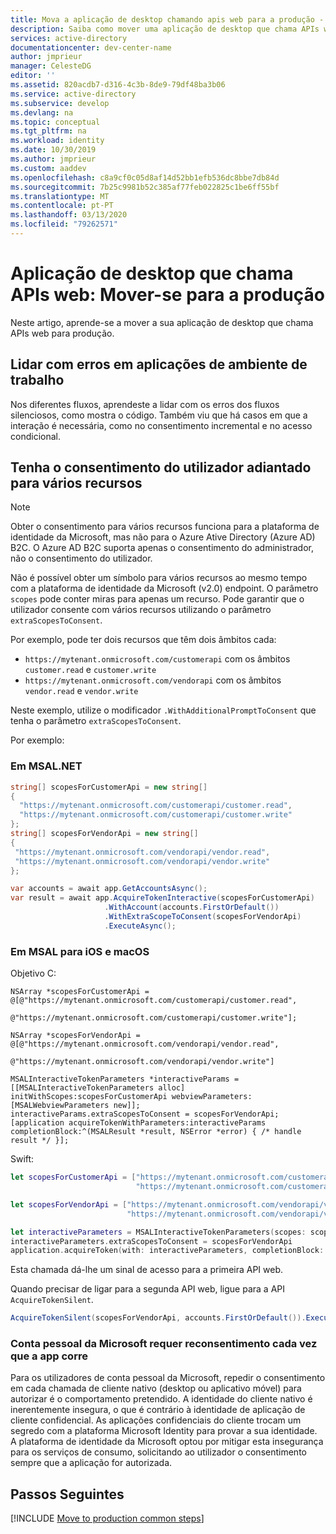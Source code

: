 ```yaml
---
title: Mova a aplicação de desktop chamando apis web para a produção - plataforma de identidade Microsoft / Azure
description: Saiba como mover uma aplicação de desktop que chama APIs web para a produção
services: active-directory
documentationcenter: dev-center-name
author: jmprieur
manager: CelesteDG
editor: ''
ms.assetid: 820acdb7-d316-4c3b-8de9-79df48ba3b06
ms.service: active-directory
ms.subservice: develop
ms.devlang: na
ms.topic: conceptual
ms.tgt_pltfrm: na
ms.workload: identity
ms.date: 10/30/2019
ms.author: jmprieur
ms.custom: aaddev
ms.openlocfilehash: c8a9cf0c05d8af14d52bb1efb536dc8bbe7db84d
ms.sourcegitcommit: 7b25c9981b52c385af77feb022825c1be6ff55bf
ms.translationtype: MT
ms.contentlocale: pt-PT
ms.lasthandoff: 03/13/2020
ms.locfileid: "79262571"
---
```

# <a name="desktop-app-that-calls-web-apis-move-to-production"></a>Aplicação de desktop que chama APIs web: Mover-se para a produção

Neste artigo, aprende-se a mover a sua aplicação de desktop que chama APIs web para produção.

## <a name="handle-errors-in-desktop-applications"></a>Lidar com erros em aplicações de ambiente de trabalho

Nos diferentes fluxos, aprendeste a lidar com os erros dos fluxos silenciosos, como mostra o código. Também viu que há casos em que a interação é necessária, como no consentimento incremental e no acesso condicional.

## <a name="have-the-user-consent-upfront-for-several-resources"></a>Tenha o consentimento do utilizador adiantado para vários recursos

> [!NOTE]
> Obter o consentimento para vários recursos funciona para a plataforma de identidade da Microsoft, mas não para o Azure Ative Directory (Azure AD) B2C. O Azure AD B2C suporta apenas o consentimento do administrador, não o consentimento do utilizador.

Não é possível obter um símbolo para vários recursos ao mesmo tempo com a plataforma de identidade da Microsoft (v2.0) endpoint. O parâmetro `scopes` pode conter miras para apenas um recurso. Pode garantir que o utilizador consente com vários recursos utilizando o parâmetro `extraScopesToConsent`.

Por exemplo, pode ter dois recursos que têm dois âmbitos cada:

- `https://mytenant.onmicrosoft.com/customerapi` com os âmbitos `customer.read` e `customer.write`
- `https://mytenant.onmicrosoft.com/vendorapi` com os âmbitos `vendor.read` e `vendor.write`

Neste exemplo, utilize o modificador `.WithAdditionalPromptToConsent` que tenha o parâmetro `extraScopesToConsent`.

Por exemplo:

### <a name="in-msalnet"></a>Em MSAL.NET

```csharp
string[] scopesForCustomerApi = new string[]
{
  "https://mytenant.onmicrosoft.com/customerapi/customer.read",
  "https://mytenant.onmicrosoft.com/customerapi/customer.write"
};
string[] scopesForVendorApi = new string[]
{
 "https://mytenant.onmicrosoft.com/vendorapi/vendor.read",
 "https://mytenant.onmicrosoft.com/vendorapi/vendor.write"
};

var accounts = await app.GetAccountsAsync();
var result = await app.AcquireTokenInteractive(scopesForCustomerApi)
                     .WithAccount(accounts.FirstOrDefault())
                     .WithExtraScopeToConsent(scopesForVendorApi)
                     .ExecuteAsync();
```

### <a name="in-msal-for-ios-and-macos"></a>Em MSAL para iOS e macOS

Objetivo C:

```objc
NSArray *scopesForCustomerApi = @[@"https://mytenant.onmicrosoft.com/customerapi/customer.read",
                                @"https://mytenant.onmicrosoft.com/customerapi/customer.write"];

NSArray *scopesForVendorApi = @[@"https://mytenant.onmicrosoft.com/vendorapi/vendor.read",
                              @"https://mytenant.onmicrosoft.com/vendorapi/vendor.write"]

MSALInteractiveTokenParameters *interactiveParams = [[MSALInteractiveTokenParameters alloc] initWithScopes:scopesForCustomerApi webviewParameters:[MSALWebviewParameters new]];
interactiveParams.extraScopesToConsent = scopesForVendorApi;
[application acquireTokenWithParameters:interactiveParams completionBlock:^(MSALResult *result, NSError *error) { /* handle result */ }];
```

Swift:

```swift
let scopesForCustomerApi = ["https://mytenant.onmicrosoft.com/customerapi/customer.read",
                            "https://mytenant.onmicrosoft.com/customerapi/customer.write"]

let scopesForVendorApi = ["https://mytenant.onmicrosoft.com/vendorapi/vendor.read",
                          "https://mytenant.onmicrosoft.com/vendorapi/vendor.write"]

let interactiveParameters = MSALInteractiveTokenParameters(scopes: scopesForCustomerApi, webviewParameters: MSALWebviewParameters())
interactiveParameters.extraScopesToConsent = scopesForVendorApi
application.acquireToken(with: interactiveParameters, completionBlock: { (result, error) in /* handle result */ })
```

Esta chamada dá-lhe um sinal de acesso para a primeira API web.

Quando precisar de ligar para a segunda API web, ligue para a API `AcquireTokenSilent`.

```csharp
AcquireTokenSilent(scopesForVendorApi, accounts.FirstOrDefault()).ExecuteAsync();
```

### <a name="microsoft-personal-account-requires-reconsent-each-time-the-app-runs"></a>Conta pessoal da Microsoft requer reconsentimento cada vez que a app corre

Para os utilizadores de conta pessoal da Microsoft, repedir o consentimento em cada chamada de cliente nativo (desktop ou aplicativo móvel) para autorizar é o comportamento pretendido. A identidade do cliente nativo é inerentemente insegura, o que é contrário à identidade de aplicação de cliente confidencial. As aplicações confidenciais do cliente trocam um segredo com a plataforma Microsoft Identity para provar a sua identidade. A plataforma de identidade da Microsoft optou por mitigar esta insegurança para os serviços de consumo, solicitando ao utilizador o consentimento sempre que a aplicação for autorizada.

## <a name="next-steps"></a>Passos Seguintes

[!INCLUDE [Move to production common steps](../../../includes/active-directory-develop-scenarios-production.md)]
